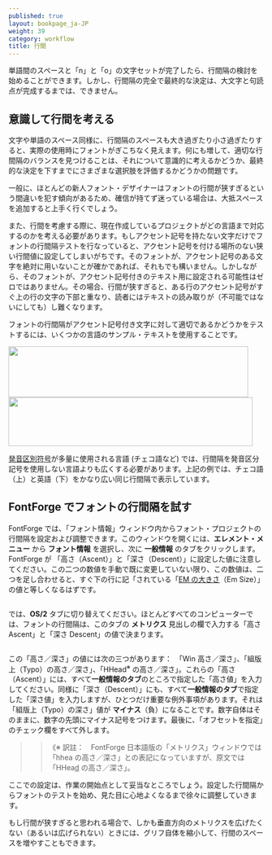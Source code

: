 ```yaml
---
published: true
layout: bookpage_ja-JP
weight: 39
category: workflow
title: 行間
---
```


単語間のスペースと「n」と「o」の文字セットが完了したら、行間隔の検討を始めることができます。しかし、行間隔の完全で最終的な決定は、大文字と句読点が完成するまでは、できません。

## 意識して行間を考える

文字や単語のスペース同様に、行間隔のスペースも大き過ぎたり小さ過ぎたりすると、実際の使用時にフォントがぎこちなく見えます。何にも増して、適切な行間隔のバランスを見つけることは、それについて意識的に考えるかどうか、最終的な決定を下すまでにさまざまな選択肢を評価するかどうかの問題です。

一般に、ほとんどの新人フォント・デザイナーはフォントの行間が狭すぎるという間違いを犯す傾向があるため、確信が持てず迷っている場合は、大抵スペースを追加すると上手く行くでしょう。

また、行間を考慮する際に、現在作成しているプロジェクトがどの言語まで対応するのかを考える必要があります。もしアクセント記号を持たない文字だけでフォントの行間隔テストを行なっていると、アクセント記号を付ける場所のない狭い行間値に設定してしまいがちです。そのフォントが、アクセント記号のある文字を絶対に用いないことが確かであれば、それもでも構いません。しかしながら、そのフォントが、アクセント記号付きのテキスト用に設定される可能性はゼロではありません。その場合、行間が狭すぎると、ある行のアクセント記号がすぐ上の行の文字の下部と重なり、読者にはテキストの読み取りが（不可能ではないにしても）し難くなります。

フォントの行間隔がアクセント記号付き文字に対して適切であるかどうかをテストするには、いくつかの言語のサンプル・テキストを使用することです。

<img src="../en-US/images/Selection_043.png" alt="" height="100" width="472">

<img src="../en-US/images/Selection_044_1.png" alt="" height="96" width="481">

[発音区別符号](../ja-JP/Glossary.md#diacritics-発音区別符号)が多量に使用される言語 (チェコ語など) では、行間隔を発音区分記号を使用しない言語よりも広くする必要があります。上記の例では、チェコ語（上）と英語（下）をかなり広い同じ行間隔で表示しています。

## FontForge でフォントの行間隔を試す

FontForge では、「フォント情報」ウィンドウ内からフォント・プロジェクトの行間隔を設定および調整できます。このウィンドウを開くには、**エレメント・メニュー** から **フォント情報** を選択し、次に **一般情報** のタブをクリックします。FontForge が 「高さ（Ascent）」と「深さ（Descent）」に設定した値に注意してください。この二つの数値を手動で既に変更していない限り、この数値は、二つを足し合わせると、すぐ下の行に記「されている「[EM の大きさ](../ja-JP/Glossary.md#em-エム)（Em Size）」の値と等しくなるはずです。

<img src="../en-US/images/fontinfo-generl.png" alt="">

では、**OS/2** タブに切り替えてください。ほとんどすべてのコンピューターでは、フォントの行間隔は、このタブの **メトリクス** 見出しの欄で入力する「高さ Ascent」と「深さ Descent」の値で決まります。

<img src="../en-US/images/ascents-descents.png" alt="">

この「高さ／深さ」の値には次の三つがあります：　「Win 高さ／深さ」、「組版上（Typo）の高さ／深さ」、「HHead<sup>※</sup> の高さ／深さ」。これらの「高さ（Ascent）」には、すべて**一般情報のタブ**のところで指定した「高さ値」を入力してください。同様に「深さ（Descent）」にも、すべて**一般情報のタブ**で指定した「深さ値」を入力しますが、ひとつだけ重要な例外事項があります。それは「組版上（Typo）の深さ」値が **マイナス**（負）になることです。数字自体はそのままに、数字の先頭にマイナス記号をつけます。最後に、「オフセットを指定」のチェック欄をすべて外します。

>> 《※ 訳註：　FontForge 日本語版の「メトリクス」ウィンドウでは「hhea の高さ／深さ」との表記になっていますが、原文では「HHea<u>d</u> の高さ／深さ」。

ここでの設定は、作業の開始点として妥当なところでしょう。設定した行間隔からフォントのテストを始め、見た目に心地よくなるまで徐々に調整していきます。

もし行間が狭すぎると思われる場合で、しかも垂直方向のメトリクスを広げたくない（あるいは広げられない）ときには、グリフ自体を縮小して、行間のスペースを増やすこともできます。
